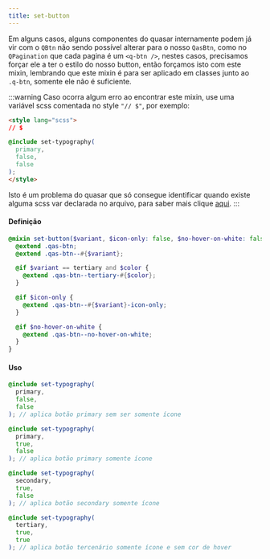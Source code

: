 ```yaml
---
title: set-button
---
```


Em alguns casos, alguns componentes do quasar internamente podem já vir com o `QBtn` não sendo possível alterar para o nosso `QasBtn`, como no `QPagination` que cada pagina é um `<q-btn />`, nestes casos, precisamos forçar ele a ter o estilo do nosso button, então forçamos isto com este mixin, lembrando que este mixin é para ser aplicado em classes junto ao `.q-btn`, somente ele não é suficiente.


:::warning
Caso ocorra algum erro ao encontrar este mixin, use uma variável scss comentada no style `"// $"`, por exemplo:

```html
<style lang="scss">
// $

@include set-typography(
  primary,
  false,
  false
);
</style>
```

Isto é um problema do quasar que só consegue identificar quando existe alguma scss var declarada no arquivo, para saber mais clique <a target="_blank" href="https://quasar.dev/style/sass-scss-variables#caveat">aqui</a>.
:::

#### Definição
```scss
@mixin set-button($variant, $icon-only: false, $no-hover-on-white: false, $color: false) {
  @extend .qas-btn;
  @extend .qas-btn--#{$variant};

  @if $variant == tertiary and $color {
    @extend .qas-btn--tertiary-#{$color};
  }

  @if $icon-only {
    @extend .qas-btn--#{$variant}-icon-only;
  }

  @if $no-hover-on-white {
    @extend .qas-btn--no-hover-on-white;
  }
}

```

#### Uso
```scss
@include set-typography(
  primary,
  false,
  false
); // aplica botão primary sem ser somente ícone

@include set-typography(
  primary,
  true,
  false
); // aplica botão primary somente ícone

@include set-typography(
  secondary,
  true,
  false
); // aplica botão secondary somente ícone

@include set-typography(
  tertiary,
  true,
  true
); // aplica botão tercenário somente ícone e sem cor de hover
```
